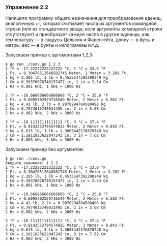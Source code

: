 ### Упражнение 2.2

Напишите программу общего назначения для преобразования едениц, аналогичную ```cf```,
которая считывает числа из аргументов командной строки
(или из стандартного ввода, если аргументы командной строки отсутствуют)
и преобразует каждое число в другие еденицы, как температуру — в градусы Цельсия и Фаренгейта,
длину — в футы и метры, вес — в фунты и килограммы и.т.д.

Запускаем пример с аргементами 1,2,3:
```
$ go run ./conv.go 1 2 3
1 °F = -17.22222222222222 °C, 1 °C = 33.8 °F
1 Ft. = 0.30478512648582745 Meter, 1 Meter = 3.281 Ft.
1 kg = 2.205 lb, 1 lb = 0.4535147392290249 kg
1 Cm = 0.39370078740157477 in, 1 in = 2.54 Cm
1 Hz = 0.001 kHz, 1 kHz = 1000 Hz

2 °F = -16.666666666666668 °C, 2 °C = 35.6 °F
2 Ft. = 0.6095702529716549 Meter, 2 Meter = 6.562 Ft.
2 kg = 4.41 lb, 2 lb = 0.9070294784580498 kg
2 Cm = 0.7874015748031495 in, 2 in = 5.08 Cm
2 Hz = 0.002 kHz, 2 kHz = 2000 Hz

3 °F = -16.11111111111111 °C, 3 °C = 37.4 °F
3 Ft. = 0.9143553794574825 Meter, 3 Meter = 9.843 Ft.
3 kg = 6.615 lb, 3 lb = 1.3605442176870748 kg
3 Cm = 1.1811023622047243 in, 3 in = 7.62 Cm
3 Hz = 0.003 kHz, 3 kHz = 3000 Hz
```

Запускаем пример без аргументов:
```
$ go run ./conv.go
Введите значение: 1 2 3
1 °F = -17.22222222222222 °C, 1 °C = 33.8 °F
1 Ft. = 0.30478512648582745 Meter, 1 Meter = 3.281 Ft.
1 kg = 2.205 lb, 1 lb = 0.4535147392290249 kg
1 Cm = 0.39370078740157477 in, 1 in = 2.54 Cm
1 Hz = 0.001 kHz, 1 kHz = 1000 Hz

2 °F = -16.666666666666668 °C, 2 °C = 35.6 °F
2 Ft. = 0.6095702529716549 Meter, 2 Meter = 6.562 Ft.
2 kg = 4.41 lb, 2 lb = 0.9070294784580498 kg
2 Cm = 0.7874015748031495 in, 2 in = 5.08 Cm
2 Hz = 0.002 kHz, 2 kHz = 2000 Hz

3 °F = -16.11111111111111 °C, 3 °C = 37.4 °F
3 Ft. = 0.9143553794574825 Meter, 3 Meter = 9.843 Ft.
3 kg = 6.615 lb, 3 lb = 1.3605442176870748 kg
3 Cm = 1.1811023622047243 in, 3 in = 7.62 Cm
3 Hz = 0.003 kHz, 3 kHz = 3000 Hz
```